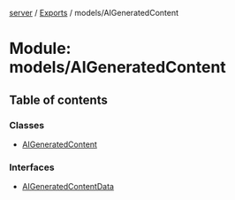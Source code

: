 [server](../README.md) / [Exports](../modules.md) / models/AIGeneratedContent

# Module: models/AIGeneratedContent

## Table of contents

### Classes

- [AIGeneratedContent](../classes/models_AIGeneratedContent.AIGeneratedContent.md)

### Interfaces

- [AIGeneratedContentData](../interfaces/models_AIGeneratedContent.AIGeneratedContentData.md)

